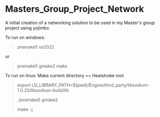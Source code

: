 # Masters_Group_Project_Network
A initial creation of a networking solution to be used in my Master's group project using yojimbo.

To run on windows:
> premake5 vs2022

or

> premake5 gmake2
make

To run on linux:
Make current directory == Heatstroke root
> export LD_LIBRARY_PATH=$(pwd)/Engine/third_party/libsodium-1.0.20/libsodium-build/lib

> ./premake5 gmake2

> make -j
